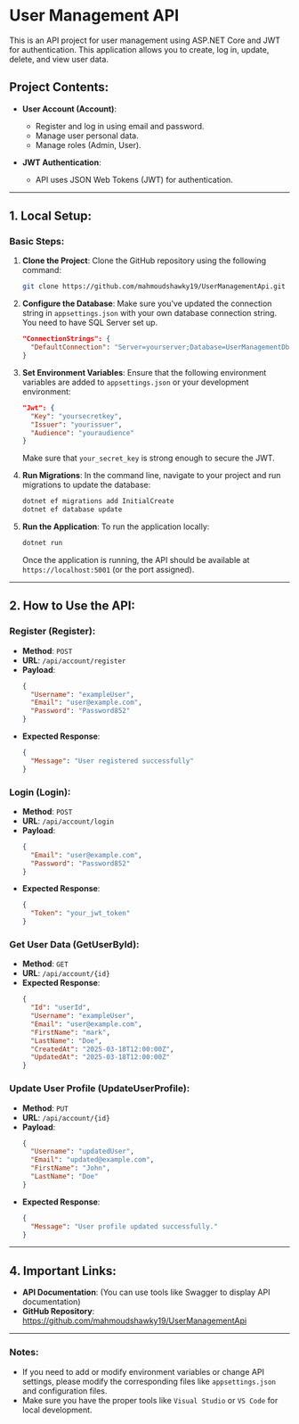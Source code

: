 
# User Management API

This is an API project for user management using ASP.NET Core and JWT for authentication. This application allows you to create, log in, update, delete, and view user data.

## Project Contents:

- **User Account (Account)**:
  - Register and log in using email and password.
  - Manage user personal data.
  - Manage roles (Admin, User).

- **JWT Authentication**:
  - API uses JSON Web Tokens (JWT) for authentication.

---

## 1. Local Setup:

### **Basic Steps:**

1. **Clone the Project**:
   Clone the GitHub repository using the following command:

   ```bash
   git clone https://github.com/mahmoudshawky19/UserManagementApi.git
   ```

2. **Configure the Database**:
   Make sure you've updated the connection string in `appsettings.json` with your own database connection string. You need to have SQL Server set up.

   ```json
   "ConnectionStrings": {
     "DefaultConnection": "Server=yourserver;Database=UserManagementDb;Trusted_Connection=True;"
   }
   ```

3. **Set Environment Variables**:
   Ensure that the following environment variables are added to `appsettings.json` or your development environment:

   ```json
   "Jwt": {
     "Key": "yoursecretkey",
     "Issuer": "yourissuer",
     "Audience": "youraudience"
   }
   ```

   Make sure that `your_secret_key` is strong enough to secure the JWT.

4. **Run Migrations**:
   In the command line, navigate to your project and run migrations to update the database:

   ```bash
   dotnet ef migrations add InitialCreate
   dotnet ef database update
   ```

5. **Run the Application**:
   To run the application locally:

   ```bash
   dotnet run
   ```

   Once the application is running, the API should be available at `https://localhost:5001` (or the port assigned).

---

## 2. How to Use the API:

### **Register (Register):**
- **Method**: `POST`
- **URL**: `/api/account/register`
- **Payload**:
   ```json
   {
     "Username": "exampleUser",
     "Email": "user@example.com",
     "Password": "Password852"
   }
   ```
- **Expected Response**:
   ```json
   {
     "Message": "User registered successfully"
   }
   ```

### **Login (Login):**
- **Method**: `POST`
- **URL**: `/api/account/login`
- **Payload**:
   ```json
   {
     "Email": "user@example.com",
     "Password": "Password852"
   }
   ```
- **Expected Response**:
   ```json
   {
     "Token": "your_jwt_token"
   }
   ```

### **Get User Data (GetUserById):**
- **Method**: `GET`
- **URL**: `/api/account/{id}`
- **Expected Response**:
   ```json
   {
     "Id": "userId",
     "Username": "exampleUser",
     "Email": "user@example.com",
     "FirstName": "mark",
     "LastName": "Doe",
     "CreatedAt": "2025-03-18T12:00:00Z",
     "UpdatedAt": "2025-03-18T12:00:00Z"
   }
   ```

### **Update User Profile (UpdateUserProfile):**
- **Method**: `PUT`
- **URL**: `/api/account/{id}`
- **Payload**:
   ```json
   {
     "Username": "updatedUser",
     "Email": "updated@example.com",
     "FirstName": "John",
     "LastName": "Doe"
   }
   ```
- **Expected Response**:
   ```json
   {
     "Message": "User profile updated successfully."
   }
   ```
 
---

## 4. Important Links:

- **API Documentation**:  (You can use tools like Swagger to display API documentation)
- **GitHub Repository**:  https://github.com/mahmoudshawky19/UserManagementApi

---
 

### Notes:
- If you need to add or modify environment variables or change API settings, please modify the corresponding files like `appsettings.json` and configuration files.
- Make sure you have the proper tools like `Visual Studio` or `VS Code` for local development.

